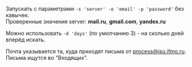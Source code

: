 Запускать с параметрами `-s 'server' -e 'email' -p 'password'` без кавычек.  
Проверенные значения server: **mail.ru**, **gmail.com**, **yandex.ru**

Можно использовать `-d 'days'` (по умолчанию 3) - на сколько дней вперёд искать.

Почта указывается та, куда приходят письма от process@isu.ifmo.ru. Письма ищутся во "Входящих".
